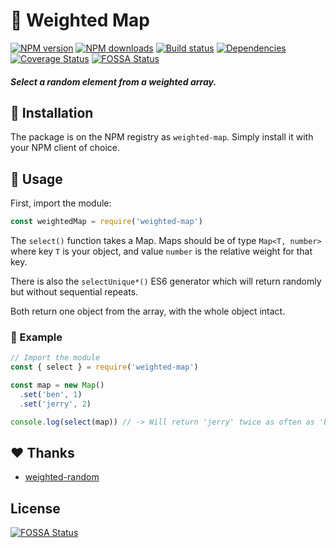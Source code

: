 # 🎲 Weighted Map
[![NPM version](https://img.shields.io/npm/v/weighted-map.svg?maxAge=3600)](https://www.npmjs.com/package/weighted-map)
[![NPM downloads](https://img.shields.io/npm/dt/weighted-map.svg?maxAge=3600)](https://www.npmjs.com/package/weighted-map)
[![Build status](https://travis-ci.org/lolPants/weighted-array.svg)](https://travis-ci.org/lolPants/weighted-array)
[![Dependencies](https://img.shields.io/david/lolpants/weighted-map.svg?maxAge=3600)](https://david-dm.org/lolpants/weighted-map)
[![Coverage Status](https://coveralls.io/repos/github/lolPants/weighted-array/badge.svg?branch=master)](https://coveralls.io/github/lolPants/weighted-array?branch=master)
[![FOSSA Status](https://app.fossa.io/api/projects/git%2Bgithub.com%2FlolPants%2Fweighted-array.svg?type=shield)](https://app.fossa.io/projects/git%2Bgithub.com%2FlolPants%2Fweighted-array?ref=badge_shield)

##### Select a random element from a weighted array.

## 💾 Installation
The package is on the NPM registry as `weighted-map`. Simply install it with your NPM client of choice.

## 🔧 Usage
First, import the module:
```js
const weightedMap = require('weighted-map')
```

The `select()` function takes a Map. Maps should be of type `Map<T, number>` where key `T` is your object, and value `number` is the relative weight for that key.

There is also the `selectUnique*()` ES6 generator which will return randomly but without sequential repeats.

Both return one object from the array, with the whole object intact.

### 📝 Example
```js
// Import the module
const { select } = require('weighted-map')

const map = new Map()
  .set('ben', 1)
  .set('jerry', 2)

console.log(select(map)) // -> Will return 'jerry' twice as often as 'ben'
```

## ❤ Thanks
* [weighted-random](https://www.npmjs.com/package/weighted-random)


## License
[![FOSSA Status](https://app.fossa.io/api/projects/git%2Bgithub.com%2FlolPants%2Fweighted-array.svg?type=large)](https://app.fossa.io/projects/git%2Bgithub.com%2FlolPants%2Fweighted-array?ref=badge_large)